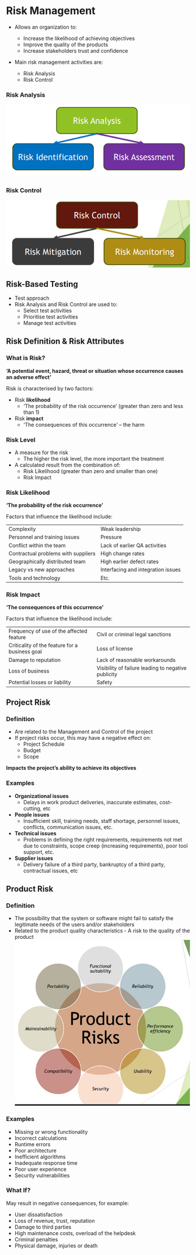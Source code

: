 # Risk Management

* Allows an organization to:

  * Increase the likelihood of achieving objectives
  * Improve the quality of the products
  * Increase stakeholders trust and confidence
* Main risk management activities are:

  * Risk Analysis
  * Risk Control

### Risk Analysis

![image13.png](assets/image13.png)

### Risk Control

![image14.png](assets/image14.png)

## Risk-Based Testing

* Test approach
* Risk Analysis and Risk Control are used to:
  * Select test activities
  * Prioritise test activities
  * Manage test activities

## Risk Definition & Risk Attributes

### What is Risk?

**‘A potential event, hazard, threat or situation whose occurrence causes an adverse effect’**

Risk is characterised by two factors:

* Risk **likelihood**
  * ‘The probability of the risk occurrence’ (greater than zero and less than 1)
* Risk **impact**
  * ‘The consequences of this occurrence’ – the harm

### Risk Level

* A measure for the risk
  * The higher the risk level, the more important the treatment
* A calculated result from the combination of:
  * Risk Likelihood (greater than zero and smaller than one)
  * Risk Impact

### Risk Likelihood

**‘The probability of the risk occurrence’**

Factors that influence the likelihood include:

<table>
   <tr>
      <td>Complexity</td>
      <td>Weak leadership</td>
   </tr>
   <tr>
      <td>Personnel and training issues</td>
      <td>Pressure</td>
   </tr>
   <tr>
      <td>Conflict within the team</td>
      <td>Lack of earlier QA activities</td>
   </tr>
   <tr>
      <td>Contractual problems with suppliers</td>
      <td>High change rates</td>
   </tr>
   <tr>
      <td>Geographically distributed team</td>
      <td>High earlier defect rates</td>
   </tr>
   <tr>
      <td>Legacy vs new approaches</td>
      <td>Interfacing and integration issues</td>
   </tr>
   <tr>
      <td>Tools and technology</td>
      <td>Etc.</td>
   </tr>
</table>

### Risk Impact

**‘The consequences of this occurrence’**

Factors that influence the likelihood include:

<table>
   <tr>
      <td>Frequency of use of the affected feature</td>
      <td>Civil or criminal legal sanctions</td>
   </tr>
   <tr>
      <td>Criticality of the feature for a business goal</td>
      <td>Loss of license </td>
   </tr>
   <tr>
      <td>Damage to reputation</td>
      <td>Lack of reasonable workarounds</td>
   </tr>
   <tr>
      <td>Loss of business </td>
      <td>Visibility of failure leading to negative publicity</td>
   </tr>
   <tr>
      <td>Potential losses or liability </td>
      <td>Safety</td>
   </tr>
</table>



## Project Risk
### Definition
* Are related to the Management and Control of the project
* If project risks occur, this may have a negative effect on:
  * Project Schedule
  * Budget
  * Scope

**Impacts the project’s ability to achieve its objectives**

### Examples
* **Organizational issues**
  * Delays in work product deliveries, inaccurate estimates, cost-cutting, etc
* **People issues**
  * Insufficient skill, training needs, staff shortage, personnel issues, conflicts, communication issues, etc.
* **Technical issues**
  * Problems in defining the right requirements, requirements not met due to constraints, scope creep (increasing requirements), poor tool support, etc.
* **Supplier issues**
  * Delivery failure of a third party, bankruptcy of a third party, contractual issues, etc

## Product Risk

### Definition
* The possibility that the system or software might fail to satisfy the legitimate needs of the users and/or stakeholders
* Related to the product quality characteristics - A risk to the quality of the product
![image15.png](assets/image15.png)

### Examples
* Missing or wrong functionality
* Incorrect calculations
* Runtime errors
* Poor architecture
* Inefficient algorithms
* Inadequate response time
* Poor user experience
* Security vulnerabilities

### What If?
May result in negative consequences, for example:
* User dissatisfaction
* Loss of revenue, trust, reputation
* Damage to third parties
* High maintenance costs, overload of the helpdesk
* Criminal penalties
* Physical damage, injuries or death